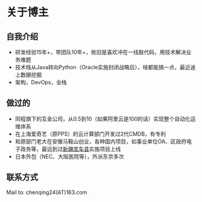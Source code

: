 # 关于博主

## 自我介绍

* 研发经验15年+，带团队10年+，依旧是喜欢冲在一线敲代码，用技术解决业务难题
* 技术栈从Java转向Python（Oracle实施封闭战略后），啥都能搞一点，最近迷上数据挖掘
* 架构，DevOps，全栈

## 做过的

* 同程旗下的互金公司，从0.5到10（如果阿里云是100的话）实现整个自动化运维体系
* 在上海爱奇艺（原PPS）的云计算部门开发过2代CMDB，有专利
* 和原部门老大在安徽马鞍山创业，各种国内项目，如事业单位OA、区政府电子政务等，最远到过[新疆库车县](https://baike.baidu.com/item/%E5%BA%93%E8%BD%A6)实施项目上线
* 日本外包（NEC、大阪医院等），外派东京多次

## 联系方式

Mail to: chenqing24(AT)163.com
